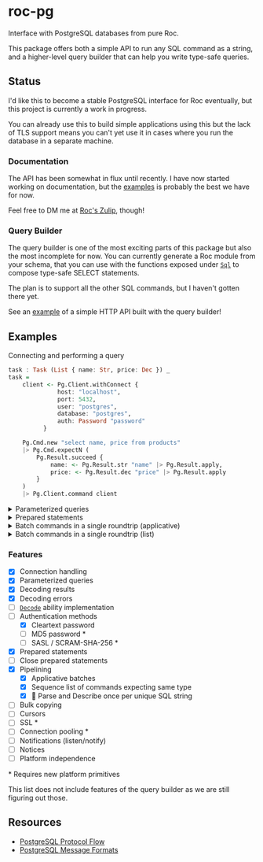 # roc-pg

Interface with PostgreSQL databases from pure Roc.

This package offers both a simple API to run any SQL command as a string, and a higher-level query builder that can help you write type-safe queries. 

## Status

I'd like this to become a stable PostgreSQL interface for Roc eventually, but this project is currently a work in progress.

You can already use this to build simple applications using this but the lack of TLS support means you can't yet use it in cases where you run the database in a separate machine.

### Documentation

The API has been somewhat in flux until recently. I have now started working on documentation, but the [examples](./examples) is probably the best we have for now.

Feel free to DM me at [Roc's Zulip](https://roc.zulipchat.com/#narrow/dm/489294-Agus-Zubiaga), though!

### Query Builder

The query builder is one of the most exciting parts of this package but also the most incomplete for now. You can currently generate a Roc module from your schema, that you can use with the functions exposed under [`Sql`](./src/Sql.roc) to compose type-safe SELECT statements.

The plan is to support all the other SQL commands, but I haven't gotten there yet.

See an [example](./examples/store) of a simple HTTP API built with the query builder!



## Examples

Connecting and performing a query

```haskell
task : Task (List { name: Str, price: Dec }) _
task =
    client <- Pg.Client.withConnect {
              host: "localhost",
              port: 5432,
              user: "postgres",
              database: "postgres",
              auth: Password "password"
          }

    Pg.Cmd.new "select name, price from products"
    |> Pg.Cmd.expectN (
        Pg.Result.succeed { 
            name: <- Pg.Result.str "name" |> Pg.Result.apply, 
            price: <- Pg.Result.dec "price" |> Pg.Result.apply
        }
    ) 
    |> Pg.Client.command client
```

<details>
<summary>
Parameterized queries
</summary>

```elm
Pg.Cmd.new "select name, price from products where id = $1"
|> Pg.Cmd.bind [ Pg.Cmd.u32 productId ]
|> Pg.Cmd.expect1 (
    Pg.Result.succeed { 
        name: <- Pg.Result.str "name" |> Pg.Result.apply, 
        price: <- Pg.Result.dec "price" |> Pg.Result.apply
    }
) 
|> Pg.Client.command client
```

</details>

<details>
<summary>
Prepared statements
</summary>

```elm
selectUser <-
    "select email from users where id = $1"
    |> Pg.Client.prepare { client, name: "selectUser" }
    |> await

selectUser
|> Pg.Cmd.bind [ Pg.Cmd.u32 userId ]
|> Pg.Cmd.expect1 (Pg.Result.str "email")
|> Pg.Client.command client

```

</details>

<details>
<summary>
Batch commands in a single roundtrip (applicative)
</summary>

```elm
Pg.Batch.succeed \email -> \products -> { email, products }
|> Pg.Batch.with
    (
        selectUser
        |> Pg.Cmd.bind [ Pg.Cmd.u32 userId ]
        |> Pg.Cmd.expect1 (Pg.Result.str "email")
    )
|> Pg.Batch.with
    (
        Pg.Cmd.new
            """
            select name, price from products
            inner join orders on orders.product_id = products.id
            where orders.id = $1
            """
        |> Pg.Cmd.bind [ Pg.Cmd.u32 orderId ]
        |> Pg.Cmd.expectN (
            Pg.Result.succeed { 
                name: <- Pg.Result.str "name" |> Pg.Result.apply, 
                price: <- Pg.Result.dec "price" |> Pg.Result.apply
            }
        ) 
    )
|> Pg.Client.batch client
```

Note: `selectUser` referes to prepared statement in the previous example

</details>

<details>
<summary>
Batch commands in a single roundtrip (list)
</summary>

```elm
updateCmd = \product ->
    Pg.Cmd.new "update products set desc = $1 where id = $2"
    |> Pg.Cmd.bind [ Pg.Cmd.str product.desc, Pg.Cmd.u32 product.id ]

productsToUpdate
|> List.map updateCmd
|> Pg.Batch.sequence
|> Pg.Client.batch client
```

Note: `roc-pg` automatically reuses statements in a batch by only parsing (and describing) once per unique SQL string. This also works with applicative batches.

</details>


### Features

- [x] Connection handling
- [x] Parameterized queries
- [x] Decoding results
- [x] Decoding errors
- [ ] [`Decode`](https://www.roc-lang.org/builtins/Decode) ability implementation
- [ ] Authentication methods
  - [x] Cleartext password
  - [ ] MD5 password \*
  - [ ] SASL / SCRAM-SHA-256 \*
- [x] Prepared statements
- [ ] Close prepared statements
- [x] Pipelining
  - [x] Applicative batches
  - [x] Sequence list of commands expecting same type
  - [x] 🚀 Parse and Describe once per unique SQL string
- [ ] Bulk copying
- [ ] Cursors
- [ ] SSL \*
- [ ] Connection pooling \*
- [ ] Notifications (listen/notify)
- [ ] Notices
- [ ] Platform independence

\* Requires new platform primitives

This list does not include features of the query builder as we are still figuring out those.


## Resources

- [PostgreSQL Protocol Flow](https://www.postgresql.org/docs/current/protocol-flow.html)
- [PostgreSQL Message Formats](https://www.postgresql.org/docs/current/protocol-message-formats.html)
